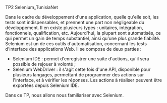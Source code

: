 TP2 Selenium_TunisiaNet

Dans le cadre du développement d'une application, quelle qu'elle soit, les tests sont indispensables, et prennent une part non négligeable du développement. Il en existe plusieurs types : unitaires, intégration, fonctionnels, qualification, etc. Aujourd'hui, la plupart sont automatisés, ce qui permet un gain de temps substantiel, ainsi qu'une plus grande fiabilité.
Selenium est un de ces outils d'automatisation, concernant les tests d'interface des applications Web. Il se compose de deux parties :
- Selenium IDE : permet d'enregistrer une suite d'actions, qu'il sera possible de rejouer à volonté ;
- Selenium WebDriver : il s'agit cette fois d'une API, disponible pour plusieurs langages, permettant de programmer des actions sur l'interface, et à vérifier les réponses. Les actions à réaliser peuvent être exportées depuis Selenium IDE.

Dans ce TP, nous allons nous familiariser avec Selenium.
